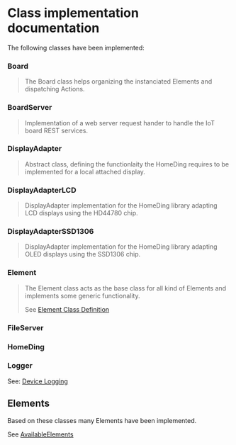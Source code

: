 # Class implementation documentation

The following classes have been implemented:

### Board

> The Board class helps organizing the instanciated Elements and dispatching Actions.

### BoardServer

> Implementation of a web server request hander to handle the IoT board REST services.

### DisplayAdapter

> Abstract class, defining the functionlaity the HomeDing requires to be implemented for a local attached display.

### DisplayAdapterLCD

> DisplayAdapter implementation for the HomeDing library adapting LCD displays using the HD44780 chip.

### DisplayAdapterSSD1306

> DisplayAdapter implementation for the HomeDing library adapting OLED displays using the SSD1306 chip.
 
### Element

> The Element class acts as the base class for all kind of Elements and implements some generic functionality.
>
> See [Element Class Definition](ElementClass)

### FileServer

### HomeDing

### Logger

See: [Device Logging](logger)

## Elements

Based on these classes many Elements have been implemented.

See [AvailableElements](availableelements)
